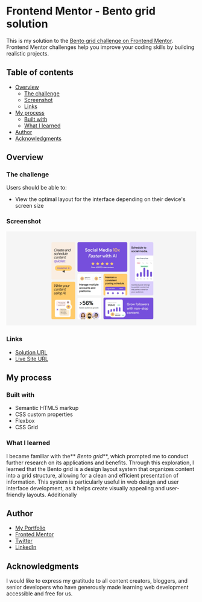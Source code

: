 # Frontend Mentor - Bento grid solution

This is my solution to the [Bento grid challenge on Frontend Mentor](https://www.frontendmentor.io/challenges/bento-grid-RMydElrlOj). Frontend Mentor challenges help you improve your coding skills by building realistic projects.

## Table of contents

- [Overview](#overview)
  - [The challenge](#the-challenge)
  - [Screenshot](#screenshot)
  - [Links](#links)
- [My process](#my-process)
  - [Built with](#built-with)
  - [What I learned](#what-i-learned)
- [Author](#author)
- [Acknowledgments](#acknowledgments)

## Overview

### The challenge

Users should be able to:

- View the optimal layout for the interface depending on their device's screen size

### Screenshot

  ![](./assets/screenshots/labtop.png)

### Links

- [Solution URL](https://github.com/MahmoodHashem/Mentor-Challanges/tree/main/bento-grid)
- [Live Site URL](https://mahmoodhashem.github.io/Mentor-Challanges/bento-grid/index.html)

## My process

### Built with

- Semantic HTML5 markup
- CSS custom properties
- Flexbox
- CSS Grid

### What I learned

I became familiar with the** *Bento grid***, which prompted me to conduct further research on its applications and benefits. Through this exploration, I learned that the Bento grid is a design layout system that organizes content into a grid structure, allowing for a clean and efficient presentation of information. This system is particularly useful in web design and user interface development, as it helps create visually appealing and user-friendly layouts. Additionally


## Author

- [My Portfolio](https://main--mahmood-hashemi.netlify.app/)
- [Fronted Mentor](https://www.frontendmentor.io/profile/MahmoodHasheme/yourusername)
- [Twitter](https://twitter.com/Mahmood18999963)
- [LinkedIn](https://www.linkedin.com/in/shah-mahmood-hashemi-55172a276/)

## Acknowledgments

I would like to express my gratitude to all content creators, bloggers, and senior developers who have generously made learning web development accessible and free for us.
